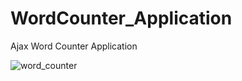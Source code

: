 # WordCounter_Application
 Ajax Word Counter Application
 
 ![word_counter](https://user-images.githubusercontent.com/79761312/109395008-c1b32180-7932-11eb-8b84-ab716726d37a.PNG)
